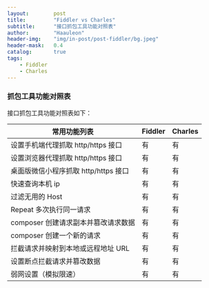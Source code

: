 ```yaml
---
layout:        post
title:         "Fiddler vs Charles"
subtitle:      "接口抓包工具功能对照表"
author:        "Haauleon"
header-img:    "img/in-post/post-fiddler/bg.jpeg"
header-mask:   0.4
catalog:       true
tags:
    - Fiddler
    - Charles
---
```


### 抓包工具功能对照表  
接口抓包工具功能对照表如下：    

| 常用功能列表 |Fiddler|Charles|
|---|---|---|
| 设置手机端代理抓取 http/https 接口   | 有 | 有 |
| 设置浏览器代理抓取 http/https 接口   | 有 | 有 |
| 桌面版微信小程序抓取 http/https 接口 | 有 | 有 |
| 快速查询本机 ip                   | 有 | 有 |
| 过滤无用的 Host                   | 有 | 有 |
| Repeat 多次执行同一请求            | 有 | 有 |
| composer 创建请求副本并篡改请求数据  | 有 | 有 |
| composer 创建一个新的请求          | 有 | 有 |
| 拦截请求并映射到本地或远程地址 URL    | 有 | 有 |
| 设置断点拦截请求并篡改数据          | 有 | 有 |
| 弱网设置（模拟限速）               | 有 | 有 |